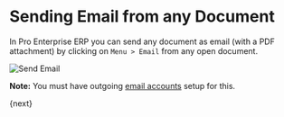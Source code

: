 # Sending Email from any Document

In Pro Enterprise ERP you can send any document as email (with a PDF attachment) by clicking on `Menu > Email` from any open document.

<img class="screenshot" alt="Send Email" src="/docs/assets/img/setup/email/send-email.gif">

**Note:** You must have outgoing [email accounts](/docs/user/manual/en/setting-up/email/email-account.html) setup for this.

{next}
